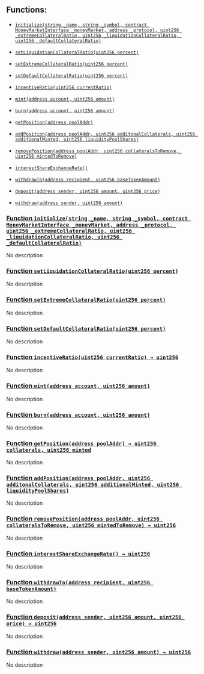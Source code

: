 ## Functions:

- [`initialize(string _name, string _symbol, contract MoneyMarketInterface _moneyMarket, address _protocol, uint256 _extremeCollateralRatio, uint256 _liquidationCollateralRatio, uint256 _defaultCollateralRatio)`](#SyntheticFlowToken-initialize-string-string-contract-MoneyMarketInterface-address-uint256-uint256-uint256-)

- [`setLiquidationCollateralRatio(uint256 percent)`](#SyntheticFlowToken-setLiquidationCollateralRatio-uint256-)

- [`setExtremeCollateralRatio(uint256 percent)`](#SyntheticFlowToken-setExtremeCollateralRatio-uint256-)

- [`setDefaultCollateralRatio(uint256 percent)`](#SyntheticFlowToken-setDefaultCollateralRatio-uint256-)

- [`incentiveRatio(uint256 currentRatio)`](#SyntheticFlowToken-incentiveRatio-uint256-)

- [`mint(address account, uint256 amount)`](#SyntheticFlowToken-mint-address-uint256-)

- [`burn(address account, uint256 amount)`](#SyntheticFlowToken-burn-address-uint256-)

- [`getPosition(address poolAddr)`](#SyntheticFlowToken-getPosition-address-)

- [`addPosition(address poolAddr, uint256 additonalCollaterals, uint256 additionalMinted, uint256 liquidityPoolShares)`](#SyntheticFlowToken-addPosition-address-uint256-uint256-uint256-)

- [`removePosition(address poolAddr, uint256 collateralsToRemove, uint256 mintedToRemove)`](#SyntheticFlowToken-removePosition-address-uint256-uint256-)

- [`interestShareExchangeRate()`](#SyntheticFlowToken-interestShareExchangeRate--)

- [`withdrawTo(address recipient, uint256 baseTokenAmount)`](#SyntheticFlowToken-withdrawTo-address-uint256-)

- [`deposit(address sender, uint256 amount, uint256 price)`](#SyntheticFlowToken-deposit-address-uint256-uint256-)

- [`withdraw(address sender, uint256 amount)`](#SyntheticFlowToken-withdraw-address-uint256-)

### [Function `initialize(string _name, string _symbol, contract MoneyMarketInterface _moneyMarket, address _protocol, uint256 _extremeCollateralRatio, uint256 _liquidationCollateralRatio, uint256 _defaultCollateralRatio)`](#SyntheticFlowToken-initialize-string-string-contract-MoneyMarketInterface-address-uint256-uint256-uint256-)

No description

### [Function `setLiquidationCollateralRatio(uint256 percent)`](#SyntheticFlowToken-setLiquidationCollateralRatio-uint256-)

No description

### [Function `setExtremeCollateralRatio(uint256 percent)`](#SyntheticFlowToken-setExtremeCollateralRatio-uint256-)

No description

### [Function `setDefaultCollateralRatio(uint256 percent)`](#SyntheticFlowToken-setDefaultCollateralRatio-uint256-)

No description

### [Function `incentiveRatio(uint256 currentRatio) → uint256`](#SyntheticFlowToken-incentiveRatio-uint256-)

No description

### [Function `mint(address account, uint256 amount)`](#SyntheticFlowToken-mint-address-uint256-)

No description

### [Function `burn(address account, uint256 amount)`](#SyntheticFlowToken-burn-address-uint256-)

No description

### [Function `getPosition(address poolAddr) → uint256 collaterals, uint256 minted`](#SyntheticFlowToken-getPosition-address-)

No description

### [Function `addPosition(address poolAddr, uint256 additonalCollaterals, uint256 additionalMinted, uint256 liquidityPoolShares)`](#SyntheticFlowToken-addPosition-address-uint256-uint256-uint256-)

No description

### [Function `removePosition(address poolAddr, uint256 collateralsToRemove, uint256 mintedToRemove) → uint256`](#SyntheticFlowToken-removePosition-address-uint256-uint256-)

No description

### [Function `interestShareExchangeRate() → uint256`](#SyntheticFlowToken-interestShareExchangeRate--)

No description

### [Function `withdrawTo(address recipient, uint256 baseTokenAmount)`](#SyntheticFlowToken-withdrawTo-address-uint256-)

No description

### [Function `deposit(address sender, uint256 amount, uint256 price) → uint256`](#SyntheticFlowToken-deposit-address-uint256-uint256-)

No description

### [Function `withdraw(address sender, uint256 amount) → uint256`](#SyntheticFlowToken-withdraw-address-uint256-)

No description
